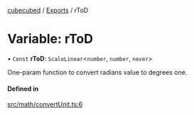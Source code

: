 [cubecubed](/reference/README.md) / [Exports](/reference/modules.md) / rToD

# Variable: rToD

• `Const` **rToD**: `ScaleLinear`<`number`, `number`, `never`\>

One-param function to convert radians value to degrees one.

#### Defined in

[src/math/convertUnit.ts:6](https://github.com/imaphatduc/cubecubed/blob/1d9e38f/src/math/convertUnit.ts#L6)
